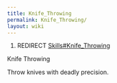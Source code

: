```yaml
---
title: Knife_Throwing
permalink: Knife_Throwing/
layout: wiki
---
```


1.  REDIRECT [Skills\#Knife\_Throwing](/keeperrl_wiki/Skills#Knife_Throwing "wikilink")

Knife Throwing

Throw knives with deadly precision.
